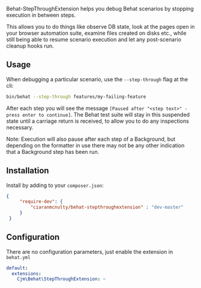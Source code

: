 Behat-StepThroughExtension helps you debug Behat scenarios by stopping execution in between steps.

This allows you to do things like observe DB state, look at the pages open in your browser automation suite, examine files created on disks etc., while still being able to resume scenario execution and let any post-scenario cleanup hooks run.

Usage
-----

When debugging a particular scenario, use the `--step-through` flag at the cli:

```bash
bin/behat --step-through features/my-failing-feature
```

After each step you will see the message `[Paused after "<step text>" - press enter to continue]`. The Behat test suite will stay in this suspended state until a carriage return is received, to allow you to do any inspections necessary.

Note: Execution will also pause after each step of a Background, but depending on the formatter in use there may not be any other indication that a Background step has been run.

Installation
------------

Install by adding to your `composer.json`:

```json
{
     "require-dev": {
         "ciaranmcnulty/behat-stepthroughextension" : "dev-master"
     }
 }
```

Configuration
-------------

There are no configuration parameters, just enable the extension in `behat.yml`

```yml
default:
  extensions:
    Cjm\Behat\StepThroughExtension: ~
```
